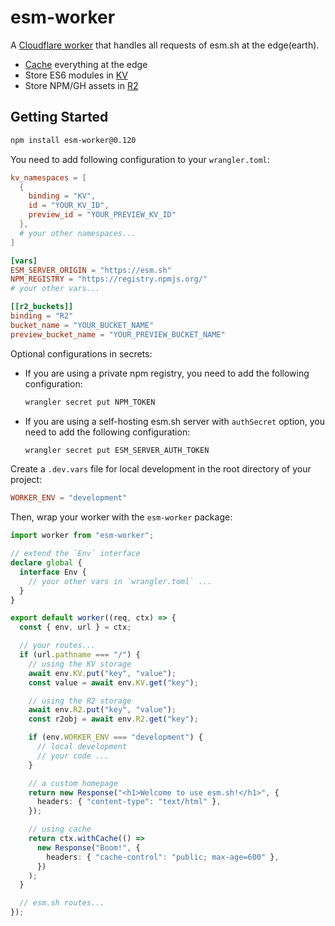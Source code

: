 # esm-worker

A [Cloudflare worker](https://www.cloudflare.com/products/workers) that handles
all requests of esm.sh at the edge(earth).

- [Cache](https://developers.cloudflare.com/workers/runtime-apis/cache/)
  everything at the edge
- Store ES6 modules in
  [KV](https://developers.cloudflare.com/workers/runtime-apis/kv)
- Store NPM/GH assets in
  [R2](https://developers.cloudflare.com/r2/api/workers/workers-api-reference)

## Getting Started

```bash
npm install esm-worker@0.120
```

You need to add following configuration to your `wrangler.toml`:

```toml
kv_namespaces = [
  {
    binding = "KV",
    id = "YOUR_KV_ID",
    preview_id = "YOUR_PREVIEW_KV_ID"
  },
  # your other namespaces...
]

[vars]
ESM_SERVER_ORIGIN = "https://esm.sh"
NPM_REGISTRY = "https://registry.npmjs.org/"
# your other vars...

[[r2_buckets]]
binding = "R2"
bucket_name = "YOUR_BUCKET_NAME"
preview_bucket_name = "YOUR_PREVIEW_BUCKET_NAME"
```

Optional configurations in secrets:

- If you are using a private npm registry, you need to add the following
  configuration:
  ```bash
  wrangler secret put NPM_TOKEN
  ```
- If you are using a self-hosting esm.sh server with `authSecret` option, you need to
  add the following configuration:
  ```bash
  wrangler secret put ESM_SERVER_AUTH_TOKEN
  ```

Create a `.dev.vars` file for local development in the root directory of your
project:

```toml
WORKER_ENV = "development"
```

Then, wrap your worker with the `esm-worker` package:

```typescript
import worker from "esm-worker";

// extend the `Env` interface
declare global {
  interface Env {
    // your other vars in `wrangler.toml` ...
  }
}

export default worker((req, ctx) => {
  const { env, url } = ctx;

  // your routes...
  if (url.pathname === "/") {
    // using the KV storage
    await env.KV.put("key", "value");
    const value = await env.KV.get("key");

    // using the R2 storage
    await env.R2.put("key", "value");
    const r2obj = await env.R2.get("key");

    if (env.WORKER_ENV === "development") {
      // local development
      // your code ...
    }

    // a custom homepage
    return new Response("<h1>Welcome to use esm.sh!</h1>", {
      headers: { "content-type": "text/html" },
    });

    // using cache
    return ctx.withCache(() =>
      new Response("Boom!", {
        headers: { "cache-control": "public; max-age=600" },
      })
    );
  }

  // esm.sh routes...
});
```
